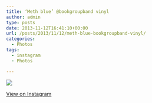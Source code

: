 ```yaml
---
title: ‘Meth blue’ @bookgroupband vinyl
author: admin
type: posts
date: 2013-11-12T16:41:10+00:00
url: /posts/2013/11/12/meth-blue-bookgroupband-vinyl/
categories:
  - Photos
tags:
  - instagram
  - Photos

---
```

<img src="https://lobban.org/wordpress//HLIC/7fae902b81e03621c7c80b8678f48220.jpg" class="instagram-image" />

<p class="view-instagram">
  <a href="http://instagram.com/p/gnwA_WKliD/">View on Instagram</a>
</p>